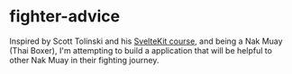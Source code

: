 # fighter-advice

Inspired by Scott Tolinski and his [SvelteKit course](https://levelup.video/tutorials/sveltekit/), and being a Nak Muay (Thai Boxer), I'm attempting to build a application that will be helpful to other Nak Muay in their fighting journey.
